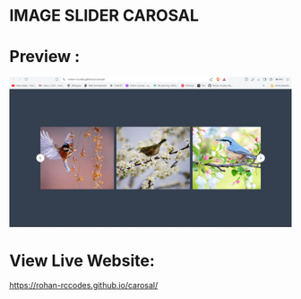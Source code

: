 # IMAGE SLIDER CAROSAL 

# Preview : 
<img src="https://github.com/Rohan-rccodes/carosal/blob/main/img/Image-carosal-slider.png">



# View Live Website: 
https://rohan-rccodes.github.io/carosal/
